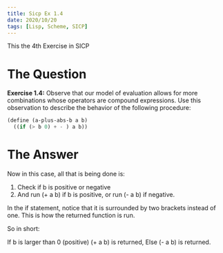 ```yaml
---
title: Sicp Ex 1.4
date: 2020/10/20
tags: [Lisp, Scheme, SICP]
---
```

This the 4th Exercise in SICP

# The Question

**Exercise 1.4:** Observe that our model of evaluation allows for 
more combinations whose operators are compound expressions. Use this
observation to describe the behavior of the following procedure:

```scheme
(define (a-plus-abs-b a b)
  ((if (> b 0) + - ) a b))
```

# The Answer 

Now in this case, all that is being done is:

1. Check if b is positive or negative
2. And run (+ a b) if b is positive, or run (- a b) if negative.

In the if statement, notice that it is surrounded by two brackets 
instead of one. This is how the returned function is run.

So in short:

If b is larger than 0 (positive) (+ a b) is returned, Else (- a b) is returned.
